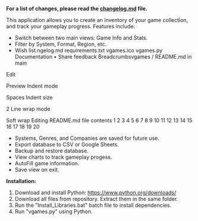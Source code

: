 <b> For a list of changes, please read the [changelog.md](changelog.md) file.</b>




This application allows you to create an inventory of your game collection, and track your gameplay progress. Features include:
- Switch between two main views: Game Info and Stats.
- Filter by System, Format, Region, etc.
- Wish list.ngelog.md
requirements.txt
vgames.ico
vgames.py
Documentation • Share feedback
Breadcrumbsvgames
/
README.md
in
main

Edit

Preview
Indent mode

Spaces
Indent size

2
Line wrap mode

Soft wrap
Editing README.md file contents
1
2
3
4
5
6
7
8
9
10
11
12
13
14
15
16
17
18
19
20

- Systems, Genres, and Companies are saved for future use.
- Export database to CSV or Google Sheets.
- Backup and restore database.
- View charts to track gameplay progess.
- AutoFill game information.
- Save view on exit.

<b>Installation:</b>

1. Download and install Python: https://www.python.org/downloads/
2. Download all files from repository. Extract them in the same folder.
3. Run the "Install_Libraries.bat" batch file to install dependencies.
4. Run "vgames.py" using Python.
